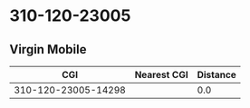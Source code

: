 # 310-120-23005
## Virgin Mobile


| CGI | Nearest CGI | Distance |
|-----|-------------|----------|
| 310-120-23005-14298 |  | 0.0 |
